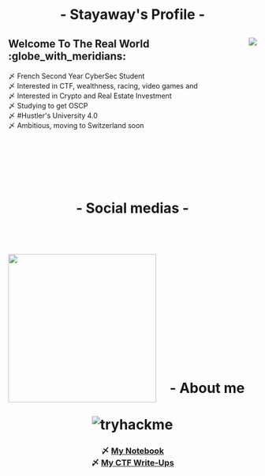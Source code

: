 <body>
    <center>
        <h1 align="center"> - Stayaway's Profile - </h1>
        <div align="left">
            <img src='https://lanyard.cnrad.dev/api/280138655081955339' align="right">
            <h3>
                <h2> Welcome To The Real World :globe_with_meridians:  </h2>
                〆 French Second Year CyberSec Student <br>
                〆 Interested in CTF, wealthness, racing, video games and <br>
                〆 Interested in Crypto and Real Estate Investment <br>
                〆 Studying to get OSCP <br>
                〆 #Hustler's University 4.0 <br>
                〆 Ambitious, moving to Switzerland soon
            </h3>
        </div><br><br><br><br><br><br>
      <h1 align="center"> - Social medias - </h1>
      <br><br>
      <div align="left">
                <h3>
                <img src='https://upload.wikimedia.org/wikipedia/commons/7/7c/Aftermath_of_Seattle_fire_of_June_6%2C_1889%2C_showing_bread_line_leading_to_tent_of_Tacoma_Relief_Bureau_%28CURTIS_533%29.jpeg'
                    align="left" weight="300" height="300">
                    <br><br><br><br>
              </h3>
      </div>
      <br><br><br><br><br><br><br>
      <h1 align="center"> - About me <h1>
      <img src="https://cdn.discordapp.com/attachments/691611420860743711/1141065674584760420/Frozzinours.png" alt="tryhackme"> <br>
        <h3>
         〆 <a href='https://kalix.gitbook.io/kalix/'> My Notebook </a> <br>
         〆 <a href='https://kalix.gitbook.io/kalixou/'> My CTF Write-Ups </a> <br>
        </h3>
    </center>
</body>
